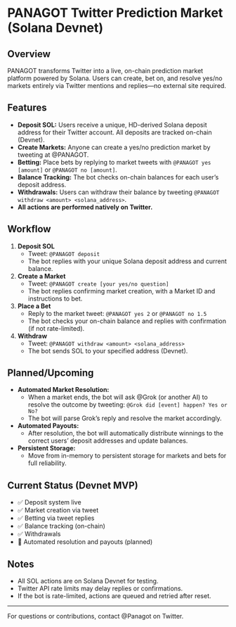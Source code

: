 # PANAGOT Twitter Prediction Market (Solana Devnet)

## Overview
PANAGOT transforms Twitter into a live, on-chain prediction market platform powered by Solana. Users can create, bet on, and resolve yes/no markets entirely via Twitter mentions and replies—no external site required.

## Features
- **Deposit SOL:** Users receive a unique, HD-derived Solana deposit address for their Twitter account. All deposits are tracked on-chain (Devnet).
- **Create Markets:** Anyone can create a yes/no prediction market by tweeting at @PANAGOT.
- **Betting:** Place bets by replying to market tweets with `@PANAGOT yes [amount]` or `@PANAGOT no [amount]`.
- **Balance Tracking:** The bot checks on-chain balances for each user’s deposit address.
- **Withdrawals:** Users can withdraw their balance by tweeting `@PANAGOT withdraw <amount> <solana_address>`.
- **All actions are performed natively on Twitter.**

## Workflow
1. **Deposit SOL**
   - Tweet: `@PANAGOT deposit`
   - The bot replies with your unique Solana deposit address and current balance.
2. **Create a Market**
   - Tweet: `@PANAGOT create [your yes/no question]`
   - The bot replies confirming market creation, with a Market ID and instructions to bet.
3. **Place a Bet**
   - Reply to the market tweet: `@PANAGOT yes 2` or `@PANAGOT no 1.5`
   - The bot checks your on-chain balance and replies with confirmation (if not rate-limited).
4. **Withdraw**
   - Tweet: `@PANAGOT withdraw <amount> <solana_address>`
   - The bot sends SOL to your specified address (Devnet).

## Planned/Upcoming
- **Automated Market Resolution:**
  - When a market ends, the bot will ask @Grok (or another AI) to resolve the outcome by tweeting: `@Grok did [event] happen? Yes or No?`
  - The bot will parse Grok’s reply and resolve the market accordingly.
- **Automated Payouts:**
  - After resolution, the bot will automatically distribute winnings to the correct users’ deposit addresses and update balances.
- **Persistent Storage:**
  - Move from in-memory to persistent storage for markets and bets for full reliability.

## Current Status (Devnet MVP)
- ✅ Deposit system live
- ✅ Market creation via tweet
- ✅ Betting via tweet replies
- ✅ Balance tracking (on-chain)
- ✅ Withdrawals
- 🚧 Automated resolution and payouts (planned)

## Notes
- All SOL actions are on Solana Devnet for testing.
- Twitter API rate limits may delay replies or confirmations.
- If the bot is rate-limited, actions are queued and retried after reset.

---

For questions or contributions, contact @Panagot on Twitter. 